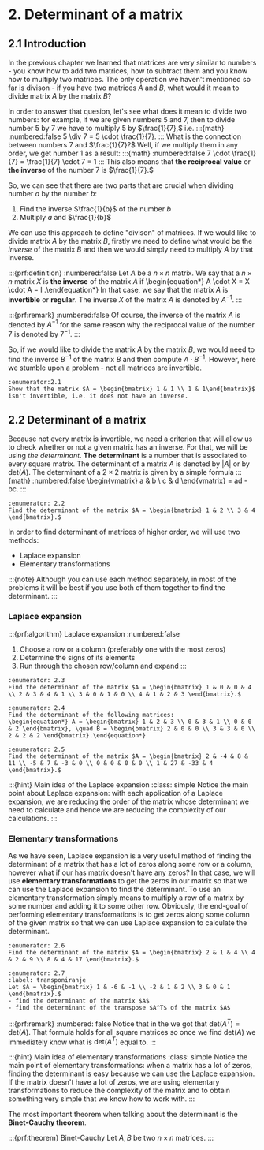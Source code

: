 # 2. Determinant of a matrix

## 2.1 Introduction
In the previous chapter we learned that matrices are very similar to numbers - you know how to add two matrices, how to subtract them and you know how to multiply two matrices. The only operation we haven't mentioned so far is divison - if you have two matrices $A$ and $B$, what would it mean to divide matrix $A$ by the matrix $B$?

In order to answer that quesion, let's see what does it mean to divide two numbers: for example, if we are given numbers $5$ and $7$, then to divide number $5$ by $7$ we have to multiply $5$ by $\frac{1}{7},$ i.e.
:::{math}
:numbered:false
5 \div 7 = 5 \cdot \frac{1}{7}.
:::
What is the connection between numbers $7$ and $\frac{1}{7}?$ Well, if we multiply them in any order, we get number $1$ as a result:
:::{math}
:numbered:false
7 \cdot \frac{1}{7} = \frac{1}{7} \cdot 7 = 1
:::
This also means that **the reciprocal value** or **the inverse** of the number $7$ is $\frac{1}{7}.$

So, we can see that there are two parts that are crucial when dividing number $a$ by the number $b$:
1. Find the inverse $\frac{1}{b}$ of the number $b$
2. Multiply $a$ and $\frac{1}{b}$

We can use this approach to define "divison" of matrices. If we would like to divide matrix $A$ by the matrix $B$, firstly we need to define what would be the *inverse* of the matrix $B$ and then we would simply need to multiply $A$ by that inverse.

:::{prf:definition}
:numbered:false
Let $A$ be a $n \times n$ matrix. We say that a $n \times n$ matrix $X$ is **the inverse** of the matrix $A$ if 
\begin{equation*} A \cdot X = X \cdot A = I .\end{equation*}
In that case, we say that the matrix $A$ is **invertible** or **regular**. The inverse $X$ of the matrix $A$ is denoted by $A^{-1}.$
:::

:::{prf:remark}
:numbered:false
Of course, the inverse of the matrix $A$ is denoted by $A^{-1}$ for the same reason why the reciprocal value of the number $7$ is denoted by $7^{-1}.$
:::

So, if we would like to divide the matrix $A$ by the matrix $B$, we would need to find the inverse $B^{-1}$ of the matrix $B$ and then compute $A \cdot B^{-1}.$ However, here we stumble upon a problem - not all matrices are invertible.

```{exercise}
:enumerator:2.1
Show that the matrix $A = \begin{bmatrix} 1 & 1 \\ 1 & 1\end{bmatrix}$ isn't invertible, i.e. it does not have an inverse.
```

## 2.2 Determinant of a matrix
Because not every matrix is invertible, we need a criterion that will allow us to check whether or not a given matrix has an inverse. For that, we will be using *the determinant*. **The determinant** is a number that is associated to every square matrix. The determinant of a matrix $A$ is denoted by $\lvert A \rvert$ or by $\text{det}(A).$ The determinant of a $2 \times 2$ matrix is given by a simple formula 
:::{math}
:numbered:false
\begin{vmatrix} a & b \\ c & d \end{vmatrix} = ad - bc.
:::

```{exercise}
:enumerator: 2.2
Find the determinant of the matrix $A = \begin{bmatrix} 1 & 2 \\ 3 & 4 \end{bmatrix}.$
```

In order to find determinant of matrices of higher order, we will use two methods:
- Laplace expansion
- Elementary transformations

:::{note}
Although you can use each method separately, in most of the problems it will be best if you use both of them together to find the determinant.
:::

### Laplace expansion

:::{prf:algorithm} Laplace expansion
:numbered:false
1. Choose a row or a column (preferably one with the most zeros)
2. Determine the signs of its elements
3. Run through the chosen row/column and expand
:::

```{exercise}
:enumerator: 2.3
Find the determinant of the matrix $A = \begin{bmatrix} 1 & 0 & 0 & 4 \\ 2 & 3 & 4 & 1 \\ 3 & 0 & 1 & 0 \\ 4 & 1 & 2 & 3 \end{bmatrix}.$
```

```{exercise}
:enumerator: 2.4
Find the determinant of the following matrices:
\begin{equation*} A = \begin{bmatrix} 1 & 2 & 3 \\ 0 & 3 & 1 \\ 0 & 0 & 2 \end{bmatrix}, \quad B = \begin{bmatrix} 2 & 0 & 0 \\ 3 & 3 & 0 \\ 2 & 2 & 2 \end{bmatrix}.\end{equation*}
```

```{exercise}
:enumerator: 2.5
Find the determinant of the matrix $A = \begin{bmatrix} 2 & -4 & 8 & 11 \\ -5 & 7 & -3 & 0 \\ 0 & 0 & 0 & 0 \\ 1 & 27 & -33 & 4 \end{bmatrix}.$
```


:::{hint} Main idea of the Laplace expansion
:class: simple
Notice the main point about Laplace expansion: with each application of a Laplace expansion, we are reducing the order of the matrix whose determinant we need to calculate and hence we are reducing the complexity of our calculations.
:::

### Elementary transformations
As we have seen, Laplace expansion is a very useful method of finding the determinant of a matrix that has a lot of zeros along some row or a column, however what if our has matrix doesn't have any zeros? In that case, we will use **elementary transformations** to get the zeros in our matrix so that we can use the Laplace expansion to find the determinant. To use an elementary transformation simply means to multiply a row of a matrix by some number and adding it to some other row. Obviously, the end-goal of performing elementary transformations is to get zeros along some column of the given matrix so that we can use Laplace expansion to calculate the determinant. 

```{exercise}
:enumerator: 2.6
Find the determinant of the matrix $A = \begin{bmatrix} 2 & 1 & 4 \\ 4 & 2 & 9 \\ 8 & 4 & 17 \end{bmatrix}.$
```

```{exercise}
:enumerator: 2.7
:label: transponiranje
Let $A = \begin{bmatrix} 1 & -6 & -1 \\ -2 & 1 & 2 \\ 3 & 0 & 1 \end{bmatrix}.$
- find the determinant of the matrix $A$
- find the determinant of the transpose $A^T$ of the matrix $A$
```

:::{prf:remark}
:numbered: false
Notice that in the [](#transponiranje) we got that $\text{det}(A^T) = \text{det}(A).$ That formula holds for all square matrices so once we find $\text{det}(A)$ we immediately know what is $\text{det}(A^T)$ equal to.
:::

:::{hint} Main idea of elementary transformations
:class: simple
Notice the main point of elementary transformations: when a matrix has a lot of zeros, finding the determinant is easy because we can use the Laplace expansion. If the matrix doesn't have a lot of zeros, we are using elementary transformations to reduce the complexity of the matrix and to obtain something very simple that we know how to work with.
:::

The most important theorem when talking about the determinant is the **Binet-Cauchy theorem**.

:::{prf:theorem} Binet-Cauchy
Let $A,B$ be two $n \times n$ matrices.
:::